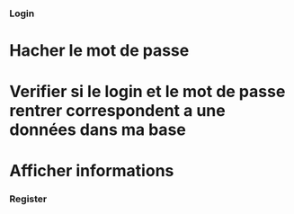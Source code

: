 ### Login 

# Hacher le mot de passe 

# Verifier si le login et le mot de passe rentrer correspondent a une données dans ma base 

# Afficher informations 

### Register 